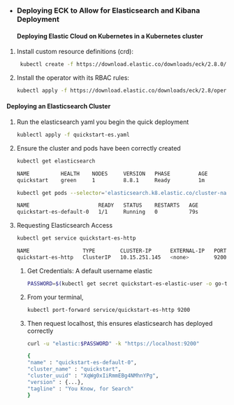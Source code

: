 - ### **Deploying ECK to Allow for Elasticsearch and Kibana Deployment**
  #### Deploying Elastic Cloud on Kubernetes in a Kubernetes cluster

1. Install custom resource definitions (crd):
   ```sh
    kubectl create -f https://download.elastic.co/downloads/eck/2.8.0/crds.yaml
    ```
2. Install the operator with its RBAC rules:
    ```sh
    kubectl apply -f https://download.elastic.co/downloads/eck/2.8/operator.yaml
    ```

#### Deploying an Elasticsearch Cluster
1. Run the elasticsearch yaml you begin the quick deployment
    ```sh
    kublectl apply -f quickstart-es.yaml
    ```
2. Ensure the cluster and pods have been correctly created
    ```sh
    kubectl get elasticsearch
    
    NAME          HEALTH    NODES     VERSION   PHASE         AGE
    quickstart    green     1         8.8.1     Ready         1m
    ```
    ```sh
    kubectl get pods --selector='elasticsearch.k8.elastic.co/cluster-name=quickstart'

    NAME                      READY   STATUS    RESTARTS   AGE
    quickstart-es-default-0   1/1     Running   0          79s
    ```
3. Requesting Elasticsearch Access
    ```sh
    kubectl get service quickstart-es-http

    NAME                 TYPE        CLUSTER-IP      EXTERNAL-IP   PORT(S)    AGE
    quickstart-es-http   ClusterIP   10.15.251.145   <none>        9200/TCP   34m
    ```
    1. Get Credentials: A default username elastic 
        ```sh
        PASSWORD=$(kubectl get secret quickstart-es-elastic-user -o go-template='{{.data.elastic | base64decode}}')
        ```
    2. From your terminal,
        ```sh
        kubectl port-forward service/quickstart-es-http 9200
        ```
    3. Then request localhost, this ensures elasticsearch has deployed correctly
        ```sh
        curl -u "elastic:$PASSWORD" -k "https://localhost:9200"

        {
        "name" : "quickstart-es-default-0",
        "cluster_name" : "quickstart",
        "cluster_uuid" : "XqWg0xIiRmmEBg4NMhnYPg",
        "version" : {...},
        "tagline" : "You Know, for Search"
        }
        ```